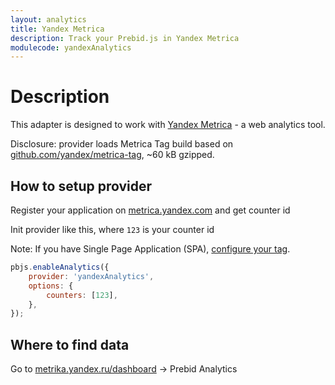 ```yaml
---
layout: analytics
title: Yandex Metrica
description: Track your Prebid.js in Yandex Metrica
modulecode: yandexAnalytics
---
```


# Description

This adapter is designed to work with [Yandex Metrica](https://metrica.yandex.com/about) - a web analytics tool.

Disclosure: provider loads Metrica Tag build based on [github.com/yandex/metrica-tag](https://github.com/yandex/metrica-tag), ~60 kB gzipped.

## How to setup provider

Register your application on [metrica.yandex.com](https://metrica.yandex.com/) and get counter id

Init provider like this, where `123` is your counter id

Note: If you have Single Page Application (SPA), [configure your tag](https://yandex.com/support/metrica/code/counter-spa-setup.html).

```javascript
pbjs.enableAnalytics({
    provider: 'yandexAnalytics',
    options: {
        counters: [123],
    },
});
```

## Where to find data

Go to [metrika.yandex.ru/dashboard](https://metrika.yandex.ru/dashboard) -> Prebid Analytics
